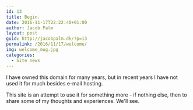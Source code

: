 ```yaml
---
id: 13
title: Begin.
date: 2016-11-17T22:22:40+01:00
author: Jacob Palm
layout: post
guid: http://jacobpalm.dk/?p=13
permalink: /2016/11/17/welcome/
img: welcome_mug.jpg
categories:
  - Site news
---
```

I have owned this domain for many years, but in recent years I have not used it for much besides e-mail hosting.

This site is an attempt to use it for something more - if nothing else, then to share some of my thoughts and experiences. We'll see.